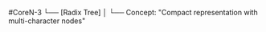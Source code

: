 #CoreN-3
└── [Radix Tree]
    │
    └── Concept: "Compact representation with multi-character nodes"